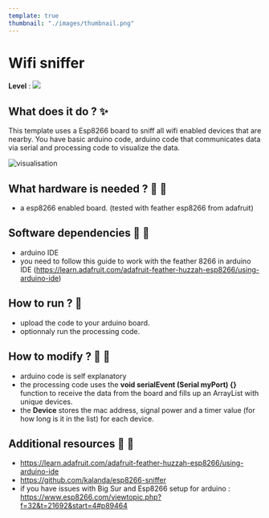 ```yaml
---
template: true
thumbnail: "./images/thumbnail.png"
---
```


# Wifi sniffer

**Level** : ![](https://img.shields.io/badge/Level-Intermediate-yellow)

## What does it do ? ✨

This template uses a Esp8266 board to sniff all wifi enabled devices that are nearby.
You have basic arduino code, arduino code that communicates data via serial and processing code to visualize the data.

![visualisation](images/screen.png)

## What hardware is needed ? 💾 🔌

- a esp8266 enabled board. (tested with feather esp8266 from adafruit)

## Software dependencies 🌈 📂

- arduino IDE
- you need to follow this guide to work with the feather 8266 in arduino IDE (https://learn.adafruit.com/adafruit-feather-huzzah-esp8266/using-arduino-ide)

## How to run ? 🚀

- upload the code to your arduino board.
- optionnaly run the processing code.

## How to modify ? 🔩 🔨

- arduino code is self explanatory
- the processing code uses the **void serialEvent (Serial myPort) {}** function to receive the data from the board and fills up an ArrayList with unique devices.
- the **Device** stores the mac address, signal power and a timer value (for how long is it in the list) for each device.

## Additional resources 📄 📗

- https://learn.adafruit.com/adafruit-feather-huzzah-esp8266/using-arduino-ide
- https://github.com/kalanda/esp8266-sniffer
- if you have issues with Big Sur and Esp8266 setup for arduino : https://www.esp8266.com/viewtopic.php?f=32&t=21692&start=4#p89464
